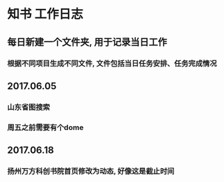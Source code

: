 # 知书 工作日志
## 每日新建一个文件夹, 用于记录当日工作
### 根据不同项目生成不同文件, 文件包括当日任务安排、任务完成情况

## 2017.06.05
### 山东省图搜索
### 周五之前需要有个dome

## 2017.06.18
### 扬州万方科创书院首页修改为动态, 好像这是截止时间
